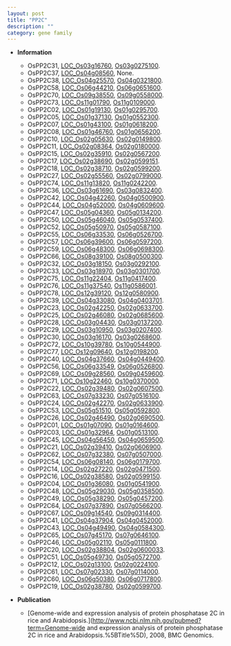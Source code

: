 ```yaml
---
layout: post
title: "PP2C"
description: ""
category: gene family
---
```


* **Information**  
    + OsPP2C31, [LOC_Os03g16760](http://rice.uga.edu/cgi-bin/ORF_infopage.cgi?orf=LOC_Os03g16760), [Os03g0275100](http://rapdb.dna.affrc.go.jp/viewer/gbrowse_details/irgsp1?name=Os03g0275100).
    + OsPP2C37, [LOC_Os04g08560](http://rice.uga.edu/cgi-bin/ORF_infopage.cgi?orf=LOC_Os04g08560), None.
    + OsPP2C38, [LOC_Os04g25570](http://rice.uga.edu/cgi-bin/ORF_infopage.cgi?orf=LOC_Os04g25570), [Os04g0321800](http://rapdb.dna.affrc.go.jp/viewer/gbrowse_details/irgsp1?name=Os04g0321800).
    + OsPP2C58, [LOC_Os06g44210](http://rice.uga.edu/cgi-bin/ORF_infopage.cgi?orf=LOC_Os06g44210), [Os06g0651600](http://rapdb.dna.affrc.go.jp/viewer/gbrowse_details/irgsp1?name=Os06g0651600).
    + OsPP2C70, [LOC_Os09g38550](http://rice.uga.edu/cgi-bin/ORF_infopage.cgi?orf=LOC_Os09g38550), [Os09g0558000](http://rapdb.dna.affrc.go.jp/viewer/gbrowse_details/irgsp1?name=Os09g0558000).
    + OsPP2C73, [LOC_Os11g01790](http://rice.uga.edu/cgi-bin/ORF_infopage.cgi?orf=LOC_Os11g01790), [Os11g0109000](http://rapdb.dna.affrc.go.jp/viewer/gbrowse_details/irgsp1?name=Os11g0109000).
    + OsPP2C02, [LOC_Os01g19130](http://rice.uga.edu/cgi-bin/ORF_infopage.cgi?orf=LOC_Os01g19130), [Os01g0295700](http://rapdb.dna.affrc.go.jp/viewer/gbrowse_details/irgsp1?name=Os01g0295700).
    + OsPP2C05, [LOC_Os01g37130](http://rice.uga.edu/cgi-bin/ORF_infopage.cgi?orf=LOC_Os01g37130), [Os01g0552300](http://rapdb.dna.affrc.go.jp/viewer/gbrowse_details/irgsp1?name=Os01g0552300).
    + OsPP2C07, [LOC_Os01g43100](http://rice.uga.edu/cgi-bin/ORF_infopage.cgi?orf=LOC_Os01g43100), [Os01g0618200](http://rapdb.dna.affrc.go.jp/viewer/gbrowse_details/irgsp1?name=Os01g0618200).
    + OsPP2C08, [LOC_Os01g46760](http://rice.uga.edu/cgi-bin/ORF_infopage.cgi?orf=LOC_Os01g46760), [Os01g0656200](http://rapdb.dna.affrc.go.jp/viewer/gbrowse_details/irgsp1?name=Os01g0656200).
    + OsPP2C10, [LOC_Os02g05630](http://rice.uga.edu/cgi-bin/ORF_infopage.cgi?orf=LOC_Os02g05630), [Os02g0149800](http://rapdb.dna.affrc.go.jp/viewer/gbrowse_details/irgsp1?name=Os02g0149800).
    + OsPP2C11, [LOC_Os02g08364](http://rice.uga.edu/cgi-bin/ORF_infopage.cgi?orf=LOC_Os02g08364), [Os02g0180000](http://rapdb.dna.affrc.go.jp/viewer/gbrowse_details/irgsp1?name=Os02g0180000).
    + OsPP2C15, [LOC_Os02g35910](http://rice.uga.edu/cgi-bin/ORF_infopage.cgi?orf=LOC_Os02g35910), [Os02g0567200](http://rapdb.dna.affrc.go.jp/viewer/gbrowse_details/irgsp1?name=Os02g0567200).
    + OsPP2C17, [LOC_Os02g38690](http://rice.uga.edu/cgi-bin/ORF_infopage.cgi?orf=LOC_Os02g38690), [Os02g0599151](http://rapdb.dna.affrc.go.jp/viewer/gbrowse_details/irgsp1?name=Os02g0599151).
    + OsPP2C18, [LOC_Os02g38710](http://rice.uga.edu/cgi-bin/ORF_infopage.cgi?orf=LOC_Os02g38710), [Os02g0599200](http://rapdb.dna.affrc.go.jp/viewer/gbrowse_details/irgsp1?name=Os02g0599200).
    + OsPP2C27, [LOC_Os02g55560](http://rice.uga.edu/cgi-bin/ORF_infopage.cgi?orf=LOC_Os02g55560), [Os02g0799000](http://rapdb.dna.affrc.go.jp/viewer/gbrowse_details/irgsp1?name=Os02g0799000).
    + OsPP2C74, [LOC_Os11g13820](http://rice.uga.edu/cgi-bin/ORF_infopage.cgi?orf=LOC_Os11g13820), [Os11g0242200](http://rapdb.dna.affrc.go.jp/viewer/gbrowse_details/irgsp1?name=Os11g0242200).
    + OsPP2C36, [LOC_Os03g61690](http://rice.uga.edu/cgi-bin/ORF_infopage.cgi?orf=LOC_Os03g61690), [Os03g0832400](http://rapdb.dna.affrc.go.jp/viewer/gbrowse_details/irgsp1?name=Os03g0832400).
    + OsPP2C42, [LOC_Os04g42260](http://rice.uga.edu/cgi-bin/ORF_infopage.cgi?orf=LOC_Os04g42260), [Os04g0500900](http://rapdb.dna.affrc.go.jp/viewer/gbrowse_details/irgsp1?name=Os04g0500900).
    + OsPP2C44, [LOC_Os04g52000](http://rice.uga.edu/cgi-bin/ORF_infopage.cgi?orf=LOC_Os04g52000), [Os04g0609600](http://rapdb.dna.affrc.go.jp/viewer/gbrowse_details/irgsp1?name=Os04g0609600).
    + OsPP2C47, [LOC_Os05g04360](http://rice.uga.edu/cgi-bin/ORF_infopage.cgi?orf=LOC_Os05g04360), [Os05g0134200](http://rapdb.dna.affrc.go.jp/viewer/gbrowse_details/irgsp1?name=Os05g0134200).
    + OsPP2C50, [LOC_Os05g46040](http://rice.uga.edu/cgi-bin/ORF_infopage.cgi?orf=LOC_Os05g46040), [Os05g0537400](http://rapdb.dna.affrc.go.jp/viewer/gbrowse_details/irgsp1?name=Os05g0537400).
    + OsPP2C52, [LOC_Os05g50970](http://rice.uga.edu/cgi-bin/ORF_infopage.cgi?orf=LOC_Os05g50970), [Os05g0587100](http://rapdb.dna.affrc.go.jp/viewer/gbrowse_details/irgsp1?name=Os05g0587100).
    + OsPP2C55, [LOC_Os06g33530](http://rice.uga.edu/cgi-bin/ORF_infopage.cgi?orf=LOC_Os06g33530), [Os06g0526700](http://rapdb.dna.affrc.go.jp/viewer/gbrowse_details/irgsp1?name=Os06g0526700).
    + OsPP2C57, [LOC_Os06g39600](http://rice.uga.edu/cgi-bin/ORF_infopage.cgi?orf=LOC_Os06g39600), [Os06g0597200](http://rapdb.dna.affrc.go.jp/viewer/gbrowse_details/irgsp1?name=Os06g0597200).
    + OsPP2C59, [LOC_Os06g48300](http://rice.uga.edu/cgi-bin/ORF_infopage.cgi?orf=LOC_Os06g48300), [Os06g0698300](http://rapdb.dna.affrc.go.jp/viewer/gbrowse_details/irgsp1?name=Os06g0698300).
    + OsPP2C66, [LOC_Os08g39100](http://rice.uga.edu/cgi-bin/ORF_infopage.cgi?orf=LOC_Os08g39100), [Os08g0500300](http://rapdb.dna.affrc.go.jp/viewer/gbrowse_details/irgsp1?name=Os08g0500300).
    + OsPP2C32, [LOC_Os03g18150](http://rice.uga.edu/cgi-bin/ORF_infopage.cgi?orf=LOC_Os03g18150), [Os03g0292100](http://rapdb.dna.affrc.go.jp/viewer/gbrowse_details/irgsp1?name=Os03g0292100).
    + OsPP2C33, [LOC_Os03g18970](http://rice.uga.edu/cgi-bin/ORF_infopage.cgi?orf=LOC_Os03g18970), [Os03g0301700](http://rapdb.dna.affrc.go.jp/viewer/gbrowse_details/irgsp1?name=Os03g0301700).
    + OsPP2C75, [LOC_Os11g22404](http://rice.uga.edu/cgi-bin/ORF_infopage.cgi?orf=LOC_Os11g22404), [Os11g0417400](http://rapdb.dna.affrc.go.jp/viewer/gbrowse_details/irgsp1?name=Os11g0417400).
    + OsPP2C76, [LOC_Os11g37540](http://rice.uga.edu/cgi-bin/ORF_infopage.cgi?orf=LOC_Os11g37540), [Os11g0586001](http://rapdb.dna.affrc.go.jp/viewer/gbrowse_details/irgsp1?name=Os11g0586001).
    + OsPP2C78, [LOC_Os12g39120](http://rice.uga.edu/cgi-bin/ORF_infopage.cgi?orf=LOC_Os12g39120), [Os12g0580900](http://rapdb.dna.affrc.go.jp/viewer/gbrowse_details/irgsp1?name=Os12g0580900).
    + OsPP2C39, [LOC_Os04g33080](http://rice.uga.edu/cgi-bin/ORF_infopage.cgi?orf=LOC_Os04g33080), [Os04g0403701](http://rapdb.dna.affrc.go.jp/viewer/gbrowse_details/irgsp1?name=Os04g0403701).
    + OsPP2C23, [LOC_Os02g42250](http://rice.uga.edu/cgi-bin/ORF_infopage.cgi?orf=LOC_Os02g42250), [Os02g0633700](http://rapdb.dna.affrc.go.jp/viewer/gbrowse_details/irgsp1?name=Os02g0633700).
    + OsPP2C25, [LOC_Os02g46080](http://rice.uga.edu/cgi-bin/ORF_infopage.cgi?orf=LOC_Os02g46080), [Os02g0685600](http://rapdb.dna.affrc.go.jp/viewer/gbrowse_details/irgsp1?name=Os02g0685600).
    + OsPP2C28, [LOC_Os03g04430](http://rice.uga.edu/cgi-bin/ORF_infopage.cgi?orf=LOC_Os03g04430), [Os03g0137200](http://rapdb.dna.affrc.go.jp/viewer/gbrowse_details/irgsp1?name=Os03g0137200).
    + OsPP2C29, [LOC_Os03g10950](http://rice.uga.edu/cgi-bin/ORF_infopage.cgi?orf=LOC_Os03g10950), [Os03g0207400](http://rapdb.dna.affrc.go.jp/viewer/gbrowse_details/irgsp1?name=Os03g0207400).
    + OsPP2C30, [LOC_Os03g16170](http://rice.uga.edu/cgi-bin/ORF_infopage.cgi?orf=LOC_Os03g16170), [Os03g0268600](http://rapdb.dna.affrc.go.jp/viewer/gbrowse_details/irgsp1?name=Os03g0268600).
    + OsPP2C72, [LOC_Os10g39780](http://rice.uga.edu/cgi-bin/ORF_infopage.cgi?orf=LOC_Os10g39780), [Os10g0544900](http://rapdb.dna.affrc.go.jp/viewer/gbrowse_details/irgsp1?name=Os10g0544900).
    + OsPP2C77, [LOC_Os12g09640](http://rice.uga.edu/cgi-bin/ORF_infopage.cgi?orf=LOC_Os12g09640), [Os12g0198200](http://rapdb.dna.affrc.go.jp/viewer/gbrowse_details/irgsp1?name=Os12g0198200).
    + OsPP2C40, [LOC_Os04g37660](http://rice.uga.edu/cgi-bin/ORF_infopage.cgi?orf=LOC_Os04g37660), [Os04g0449400](http://rapdb.dna.affrc.go.jp/viewer/gbrowse_details/irgsp1?name=Os04g0449400).
    + OsPP2C56, [LOC_Os06g33549](http://rice.uga.edu/cgi-bin/ORF_infopage.cgi?orf=LOC_Os06g33549), [Os06g0526800](http://rapdb.dna.affrc.go.jp/viewer/gbrowse_details/irgsp1?name=Os06g0526800).
    + OsPP2C69, [LOC_Os09g28560](http://rice.uga.edu/cgi-bin/ORF_infopage.cgi?orf=LOC_Os09g28560), [Os09g0459600](http://rapdb.dna.affrc.go.jp/viewer/gbrowse_details/irgsp1?name=Os09g0459600).
    + OsPP2C71, [LOC_Os10g22460](http://rice.uga.edu/cgi-bin/ORF_infopage.cgi?orf=LOC_Os10g22460), [Os10g0370000](http://rapdb.dna.affrc.go.jp/viewer/gbrowse_details/irgsp1?name=Os10g0370000).
    + OsPP2C22, [LOC_Os02g39480](http://rice.uga.edu/cgi-bin/ORF_infopage.cgi?orf=LOC_Os02g39480), [Os02g0607500](http://rapdb.dna.affrc.go.jp/viewer/gbrowse_details/irgsp1?name=Os02g0607500).
    + OsPP2C63, [LOC_Os07g33230](http://rice.uga.edu/cgi-bin/ORF_infopage.cgi?orf=LOC_Os07g33230), [Os07g0516100](http://rapdb.dna.affrc.go.jp/viewer/gbrowse_details/irgsp1?name=Os07g0516100).
    + OsPP2C24, [LOC_Os02g42270](http://rice.uga.edu/cgi-bin/ORF_infopage.cgi?orf=LOC_Os02g42270), [Os02g0633900](http://rapdb.dna.affrc.go.jp/viewer/gbrowse_details/irgsp1?name=Os02g0633900).
    + OsPP2C53, [LOC_Os05g51510](http://rice.uga.edu/cgi-bin/ORF_infopage.cgi?orf=LOC_Os05g51510), [Os05g0592800](http://rapdb.dna.affrc.go.jp/viewer/gbrowse_details/irgsp1?name=Os05g0592800).
    + OsPP2C26, [LOC_Os02g46490](http://rice.uga.edu/cgi-bin/ORF_infopage.cgi?orf=LOC_Os02g46490), [Os02g0690500](http://rapdb.dna.affrc.go.jp/viewer/gbrowse_details/irgsp1?name=Os02g0690500).
    + OsPP2C01, [LOC_Os01g07090](http://rice.uga.edu/cgi-bin/ORF_infopage.cgi?orf=LOC_Os01g07090), [Os01g0164600](http://rapdb.dna.affrc.go.jp/viewer/gbrowse_details/irgsp1?name=Os01g0164600).
    + OsPP2C03, [LOC_Os01g32964](http://rice.uga.edu/cgi-bin/ORF_infopage.cgi?orf=LOC_Os01g32964), [Os01g0513100](http://rapdb.dna.affrc.go.jp/viewer/gbrowse_details/irgsp1?name=Os01g0513100).
    + OsPP2C45, [LOC_Os04g56450](http://rice.uga.edu/cgi-bin/ORF_infopage.cgi?orf=LOC_Os04g56450), [Os04g0659500](http://rapdb.dna.affrc.go.jp/viewer/gbrowse_details/irgsp1?name=Os04g0659500).
    + OsPP2C21, [LOC_Os02g39410](http://rice.uga.edu/cgi-bin/ORF_infopage.cgi?orf=LOC_Os02g39410), [Os02g0606900](http://rapdb.dna.affrc.go.jp/viewer/gbrowse_details/irgsp1?name=Os02g0606900).
    + OsPP2C62, [LOC_Os07g32380](http://rice.uga.edu/cgi-bin/ORF_infopage.cgi?orf=LOC_Os07g32380), [Os07g0507000](http://rapdb.dna.affrc.go.jp/viewer/gbrowse_details/irgsp1?name=Os07g0507000).
    + OsPP2C54, [LOC_Os06g08140](http://rice.uga.edu/cgi-bin/ORF_infopage.cgi?orf=LOC_Os06g08140), [Os06g0179700](http://rapdb.dna.affrc.go.jp/viewer/gbrowse_details/irgsp1?name=Os06g0179700).
    + OsPP2C14, [LOC_Os02g27220](http://rice.uga.edu/cgi-bin/ORF_infopage.cgi?orf=LOC_Os02g27220), [Os02g0471500](http://rapdb.dna.affrc.go.jp/viewer/gbrowse_details/irgsp1?name=Os02g0471500).
    + OsPP2C16, [LOC_Os02g38580](http://rice.uga.edu/cgi-bin/ORF_infopage.cgi?orf=LOC_Os02g38580), [Os02g0599150](http://rapdb.dna.affrc.go.jp/viewer/gbrowse_details/irgsp1?name=Os02g0599150).
    + OsPP2C04, [LOC_Os01g36080](http://rice.uga.edu/cgi-bin/ORF_infopage.cgi?orf=LOC_Os01g36080), [Os01g0541900](http://rapdb.dna.affrc.go.jp/viewer/gbrowse_details/irgsp1?name=Os01g0541900).
    + OsPP2C48, [LOC_Os05g29030](http://rice.uga.edu/cgi-bin/ORF_infopage.cgi?orf=LOC_Os05g29030), [Os05g0358500](http://rapdb.dna.affrc.go.jp/viewer/gbrowse_details/irgsp1?name=Os05g0358500).
    + OsPP2C49, [LOC_Os05g38290](http://rice.uga.edu/cgi-bin/ORF_infopage.cgi?orf=LOC_Os05g38290), [Os05g0457200](http://rapdb.dna.affrc.go.jp/viewer/gbrowse_details/irgsp1?name=Os05g0457200).
    + OsPP2C64, [LOC_Os07g37890](http://rice.uga.edu/cgi-bin/ORF_infopage.cgi?orf=LOC_Os07g37890), [Os07g0566200](http://rapdb.dna.affrc.go.jp/viewer/gbrowse_details/irgsp1?name=Os07g0566200).
    + OsPP2C67, [LOC_Os09g14540](http://rice.uga.edu/cgi-bin/ORF_infopage.cgi?orf=LOC_Os09g14540), [Os09g0314400](http://rapdb.dna.affrc.go.jp/viewer/gbrowse_details/irgsp1?name=Os09g0314400).
    + OsPP2C41, [LOC_Os04g37904](http://rice.uga.edu/cgi-bin/ORF_infopage.cgi?orf=LOC_Os04g37904), [Os04g0452000](http://rapdb.dna.affrc.go.jp/viewer/gbrowse_details/irgsp1?name=Os04g0452000).
    + OsPP2C43, [LOC_Os04g49490](http://rice.uga.edu/cgi-bin/ORF_infopage.cgi?orf=LOC_Os04g49490), [Os04g0584300](http://rapdb.dna.affrc.go.jp/viewer/gbrowse_details/irgsp1?name=Os04g0584300).
    + OsPP2C65, [LOC_Os07g45170](http://rice.uga.edu/cgi-bin/ORF_infopage.cgi?orf=LOC_Os07g45170), [Os07g0646100](http://rapdb.dna.affrc.go.jp/viewer/gbrowse_details/irgsp1?name=Os07g0646100).
    + OsPP2C46, [LOC_Os05g02110](http://rice.uga.edu/cgi-bin/ORF_infopage.cgi?orf=LOC_Os05g02110), [Os05g0111800](http://rapdb.dna.affrc.go.jp/viewer/gbrowse_details/irgsp1?name=Os05g0111800).
    + OsPP2C20, [LOC_Os02g38804](http://rice.uga.edu/cgi-bin/ORF_infopage.cgi?orf=LOC_Os02g38804), [Os02g0600033](http://rapdb.dna.affrc.go.jp/viewer/gbrowse_details/irgsp1?name=Os02g0600033).
    + OsPP2C51, [LOC_Os05g49730](http://rice.uga.edu/cgi-bin/ORF_infopage.cgi?orf=LOC_Os05g49730), [Os05g0572700](http://rapdb.dna.affrc.go.jp/viewer/gbrowse_details/irgsp1?name=Os05g0572700).
    + OsPP2C12, [LOC_Os02g13100](http://rice.uga.edu/cgi-bin/ORF_infopage.cgi?orf=LOC_Os02g13100), [Os02g0224100](http://rapdb.dna.affrc.go.jp/viewer/gbrowse_details/irgsp1?name=Os02g0224100).
    + OsPP2C61, [LOC_Os07g02330](http://rice.uga.edu/cgi-bin/ORF_infopage.cgi?orf=LOC_Os07g02330), [Os07g0114000](http://rapdb.dna.affrc.go.jp/viewer/gbrowse_details/irgsp1?name=Os07g0114000).
    + OsPP2C60, [LOC_Os06g50380](http://rice.uga.edu/cgi-bin/ORF_infopage.cgi?orf=LOC_Os06g50380), [Os06g0717800](http://rapdb.dna.affrc.go.jp/viewer/gbrowse_details/irgsp1?name=Os06g0717800).
    + OsPP2C19, [LOC_Os02g38780](http://rice.uga.edu/cgi-bin/ORF_infopage.cgi?orf=LOC_Os02g38780), [Os02g0599700](http://rapdb.dna.affrc.go.jp/viewer/gbrowse_details/irgsp1?name=Os02g0599700).

* **Publication**  
    + [Genome-wide and expression analysis of protein phosphatase 2C in rice and Arabidopsis.](http://www.ncbi.nlm.nih.gov/pubmed?term=Genome-wide and expression analysis of protein phosphatase 2C in rice and Arabidopsis.%5BTitle%5D), 2008, BMC Genomics.


